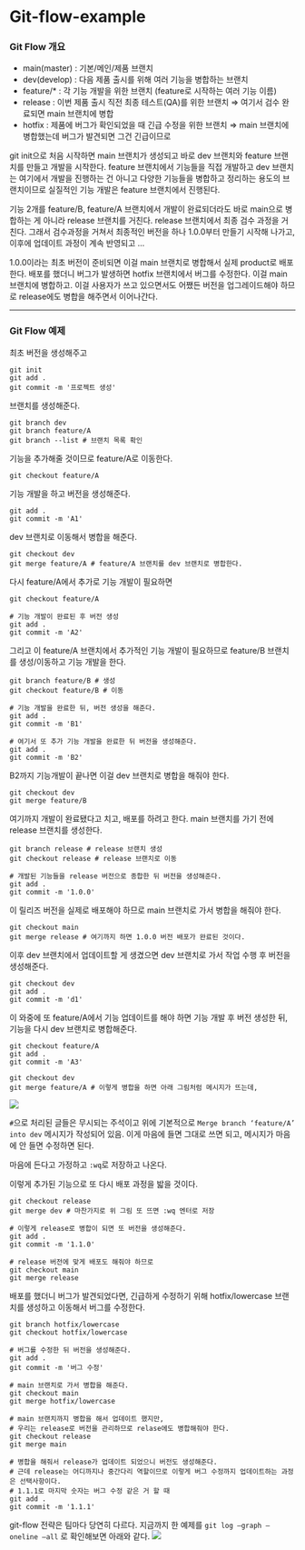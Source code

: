 # Git-flow-example

### Git Flow 개요 

- main(master) : 기본/메인/제품 브랜치 
- dev(develop) : 다음 제품 출시를 위해 여러 기능을 병합하는 브랜치 
- feature/* : 각 기능 개발을 위한 브랜치 (feature로 시작하는 여러 기능 이름) 
- release : 이번 제품 출시 직전 최종 테스트(QA)를 위한 브랜치 ⇒ 여기서 검수 완료되면 main 브랜치에 병합 
- hotfix : 제품에 버그가 확인되었을 때 긴급 수정을 위한 브랜치  ⇒ main 브랜치에 병합했는데 버그가 발견되면 그건 긴급이므로

git init으로 처음 시작하면 main 브랜치가 생성되고 바로 dev 브랜치와 feature 브랜치를 만들고 개발을 시작한다. 
feature 브랜치에서 기능들을 직접 개발하고 dev 브랜치는 여기에서 개발을 진행하는 건 아니고 
다양한 기능들을 병합하고 정리하는 용도의 브랜치이므로 실질적인 기능 개발은 feature 브랜치에서 진행된다. 

기능 2개를 feature/B, feature/A 브랜치에서 개발이 완료되더라도 바로 main으로 병합하는 게 아니라 release 브랜치를 거친다. 
release 브랜치에서 최종 검수 과정을 거친다. 그래서 검수과정을 거쳐서 최종적인 버전을 하나 1.0.0부터 만들기 시작해 나가고, 이후에 업데이트 과정이 계속 반영되고 … 

1.0.0이라는 최초 버전이 준비되면 이걸 main 브랜치로 병합해서 실제 product로 배포한다. 
배포를 했더니 버그가 발생하면 hotfix 브랜치에서 버그를 수정한다. 이걸 main 브랜치에 병합하고. 
이걸 사용자가 쓰고 있으면서도 어쨌든 버전을 업그레이드해야 하므로 release에도 병합을 해주면서 이어나간다.

---

### Git Flow 예제

최초 버전을 생성해주고 
```shell
git init 
git add .
git commit -m '프로젝트 생성'
```

브랜치를 생성해준다.
```shell
git branch dev
git branch feature/A
git branch --list # 브랜치 목록 확인 
```

기능을 추가해줄 것이므로 feature/A로 이동한다.
```shell
git checkout feature/A
```
기능 개발을 하고 버전을 생성해준다. 
```shell
git add . 
git commit -m 'A1'
```

dev 브랜치로 이동해서 병합을 해준다.
```shell
git checkout dev
git merge feature/A # feature/A 브랜치를 dev 브랜치로 병합한다. 
```

다시 feature/A에서 추가로 기능 개발이 필요하면
```shell
git checkout feature/A

# 기능 개발이 완료된 후 버전 생성 
git add .
git commit -m 'A2'
```

그리고 이 feature/A 브랜치에서 추가적인 기능 개발이 필요하므로 feature/B 브랜치를 생성/이동하고 기능 개발을 한다. 
```shell
git branch feature/B # 생성
git checkout feature/B # 이동 

# 기능 개발을 완료한 뒤, 버전 생성을 해준다. 
git add .
git commit -m 'B1'

# 여기서 또 추가 기능 개발을 완료한 뒤 버전을 생성해준다. 
git add .
git commit -m 'B2'
```

B2까지 기능개발이 끝나면 이걸 dev 브랜치로 병합을 해줘야 한다. 
```shell
git checkout dev
git merge feature/B
```

여기까지 개발이 완료됐다고 치고, 배포를 하려고 한다. main 브랜치를 가기 전에 release 브랜치를 생성한다.
```shell
git branch release # release 브랜치 생성 
git checkout release # release 브랜치로 이동

# 개발된 기능들을 release 버전으로 종합한 뒤 버전을 생성해준다. 
git add .
git commit -m '1.0.0'
```

이 릴리즈 버전을 실제로 배포해야 하므로 main 브랜치로 가서 병합을 해줘야 한다.
```shell
git checkout main 
git merge release # 여기까지 하면 1.0.0 버전 배포가 완료된 것이다. 
```

이후 dev 브랜치에서 업데이트할 게 생겼으면 dev 브랜치로 가서 작업 수행 후 버전을 생성해준다.
```shell
git checkout dev 
git add .
git commit -m 'd1'
```

이 와중에 또 feature/A에서 기능 업데이트를 해야 하면 기능 개발 후 버전 생성한 뒤, 기능을 다시 dev 브랜치로 병합해준다. 
```shell
git checkout feature/A
git add .
git commit -m 'A3'

git checkout dev 
git merge feature/A # 이렇게 병합을 하면 아래 그림처럼 메시지가 뜨는데, 
```

![](https://s3-us-west-2.amazonaws.com/secure.notion-static.com/28c82037-82e1-4e18-9f89-1f58f21a3f09/%E1%84%89%E1%85%B3%E1%84%8F%E1%85%B3%E1%84%85%E1%85%B5%E1%86%AB%E1%84%89%E1%85%A3%E1%86%BA_2022-12-14_%E1%84%8B%E1%85%A9%E1%84%8C%E1%85%A5%E1%86%AB_1.32.24.png)

`#`으로 처리된 글들은 무시되는 주석이고 
위에 기본적으로 `Merge branch ‘feature/A’ into dev` 메시지가 작성되어 있음. 
이게 마음에 들면 그대로 쓰면 되고, 메시지가 마음에 안 들면 수정하면 된다. 

마음에 든다고 가정하고 `:wq`로 저장하고 나온다.

이렇게 추가된 기능으로 또 다시 배포 과정을 밟을 것이다.
```shell
git checkout release
git merge dev # 마찬가지로 위 그림 또 뜨면 :wq 엔터로 저장

# 이렇게 release로 병합이 되면 또 버전을 생성해준다. 
git add .
git commit -m '1.1.0'

# release 버전에 맞게 배포도 해줘야 하므로 
git checkout main 
git merge release 
```

배포를 했더니 버그가 발견되었다면, 긴급하게 수정하기 위해 hotfix/lowercase 브랜치를 생성하고 이동해서 버그를 수정한다. 

```shell
git branch hotfix/lowercase
git checkout hotfix/lowercase 

# 버그를 수정한 뒤 버전을 생성해준다. 
git add .
git commit -m '버그 수정'

# main 브랜치로 가서 병합을 해준다. 
git checkout main 
git merge hotfix/lowercase

# main 브랜치까지 병합을 해서 업데이트 했지만, 
# 우리는 release로 버전을 관리하므로 relase에도 병합해줘야 한다. 
git checkout release 
git merge main 

# 병합을 해줘서 release가 업데이트 되었으니 버전도 생성해준다. 
# 근데 release는 어디까지나 중간다리 역할이므로 이렇게 버그 수정까지 업데이트하는 과정은 선택사항이다.
# 1.1.1로 마지막 숫자는 버그 수정 같은 거 할 때 
git add .
git commit -m '1.1.1'

```

git-flow 전략은 팀마다 당연히 다르다. 
지금까지 한 예제를 `git log —graph —oneline —all` 로 확인해보면 아래와 같다.
![](https://s3-us-west-2.amazonaws.com/secure.notion-static.com/a509f940-37f8-4b55-8cd6-67ec272cce76/%E1%84%89%E1%85%B3%E1%84%8F%E1%85%B3%E1%84%85%E1%85%B5%E1%86%AB%E1%84%89%E1%85%A3%E1%86%BA_2022-12-14_%E1%84%8B%E1%85%A9%E1%84%8C%E1%85%A5%E1%86%AB_1.50.29.png)
